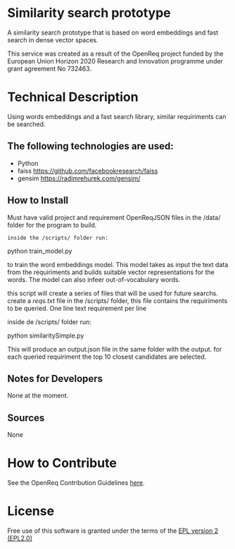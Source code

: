 # Similarity search prototype

A similarity search prototype that is based on word embeddings and fast search in dense vector spaces.


This service was created as a result of the OpenReq project funded by the European Union Horizon 2020 Research and Innovation programme under grant agreement No 732463.

# Technical Description

Using words embeddings and a fast search library, similar requiriments can be searched. 

## The following technologies are used:
- Python
- faiss  https://github.com/facebookresearch/faiss
- gensim https://radimrehurek.com/gensim/
	

## How to Install

Must have valid  project and requirement OpenReqJSON files in the /data/ folder for the program to build.

`inside the /scripts/ folder run:`


python train_model.py 


to train the word embeddings model. This model takes as input the text data from the requiriments and builds suitable vector representations for the words. The model can also infeer out-of-vocabulary words. 

this script will create a series of files that will be used for future searchs. 
create a *reqs.txt* file in the /scripts/ folder, this file contains the requiriments to be queried. One line text requirement per line

inside de /scripts/ folder run:

python similaritySimple.py 

This will produce an output.json file in the same folder with the output. for each queried requiriment the top 10 closest candidates are selected.


## Notes for Developers

None at the moment.

## Sources

None

# How to Contribute
See the OpenReq Contribution Guidelines [here](https://github.com/OpenReqEU/OpenReq/blob/master/CONTRIBUTING.md).

# License

Free use of this software is granted under the terms of the [EPL version 2 (EPL2.0)](https://www.eclipse.org/legal/epl-2.0/)
